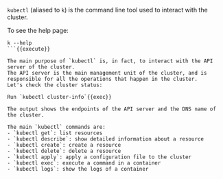 `kubectl` (aliased to `k`) is the command line tool used to interact with the cluster.

To see the help page:
```
k --help
```{{execute}}

The main purpose of `kubectl` is, in fact, to interact with the API server of the cluster.
The API server is the main management unit of the cluster, and is responsible for all the operations that happen in the cluster.
Let's check the cluster status:

Run `kubectl cluster-info`{{exec}}

The output shows the endpoints of the API server and the DNS name of the cluster.

The main `kubectl` commands are:
- `kubectl get`: list resources
- `kubectl describe`: show detailed information about a resource
- `kubectl create`: create a resource
- `kubectl delete`: delete a resource
- `kubectl apply`: apply a configuration file to the cluster
- `kubectl exec`: execute a command in a container
- `kubectl logs`: show the logs of a container
